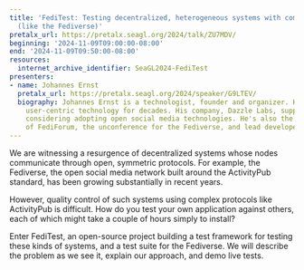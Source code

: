 ```yaml
---
title: 'FediTest: Testing decentralized, heterogeneous systems with complex protocols
  (like the Fediverse)'
pretalx_url: https://pretalx.seagl.org/2024/talk/ZU7MDV/
beginning: '2024-11-09T09:00:00-08:00'
end: '2024-11-09T09:50:00-08:00'
resources:
  internet_archive_identifier: SeaGL2024-FediTest
presenters:
- name: Johannes Ernst
  pretalx_url: https://pretalx.seagl.org/2024/speaker/G9LTEV/
  biography: Johannes Ernst is a technologist, founder and organizer. He's been building
    user-centric technology for decades. His company, Dazzle Labs, supports organizations
    considering adopting open social media technologies. He's also the co-organizer
    of FediForum, the unconference for the Fediverse, and lead developer of FediTest.
---
```


We are witnessing a resurgence of decentralized systems whose nodes communicate through open, symmetric protocols. For example, the Fediverse, the open social media network built around the ActivityPub standard, has been growing substantially in recent years.

However, quality control of such systems using complex protocols like ActivityPub is difficult. How do you test your own application against others, each of which might take a couple of hours simply to install?

Enter FediTest, an open-source project building a test framework for testing these kinds of systems, and a test suite for the Fediverse. We will describe the problem as we see it, explain our approach, and demo live tests.
